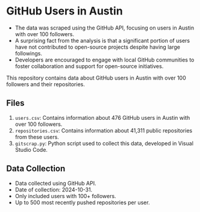 # GitHub Users in Austin

- The data was scraped using the GitHub API, focusing on users in Austin with over 100 followers.  
- A surprising fact from the analysis is that a significant portion of users have not contributed to open-source projects despite having large followings.  
- Developers are encouraged to engage with local GitHub communities to foster collaboration and support for open-source initiatives.  

This repository contains data about GitHub users in Austin with over 100 followers and their repositories.

## Files

1. `users.csv`: Contains information about 476 GitHub users in Austin with over 100 followers.
2. `repositories.csv`: Contains information about 41,311 public repositories from these users.
3. `gitscrap.py`: Python script used to collect this data, developed in Visual Studio Code.

## Data Collection

- Data collected using GitHub API.
- Date of collection: 2024-10-31.
- Only included users with 100+ followers.
- Up to 500 most recently pushed repositories per user.

